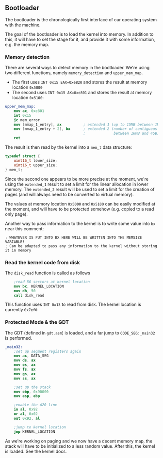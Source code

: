 ## Bootloader

The bootloader is the chronologically first interface of our operating system with the machine.

The goal of the bootloader is to load the kernel into memory. In addition to this, it will have to set the stage for it, and provide it with some information, e.g. the memory map.

### Memory detection

There are several ways to detect memory in the bootloader. We're using two different functions, namely `memory_detection` and `upper_mem_map`.

- The first uses `INT 0x15 EAX=0xe820` and stores the result at memory location `0x5000`
- The second uses `INT 0x15 AX=0xe801` and stores the result at memory location `0x5100`:

```nasm
upper_mem_map:
    mov ax, 0xe801
    int 0x15
    jc mem_error
    mov [mmap_1_entry], ax          ; extended 1 (up to 15MB between 1MB and 16MB)
    mov [mmap_1_entry + 2], bx      ; extended 2 (number of contiguous 64KB blocks
                                    ;             between 16MB and 4GB)
    ret
```

The result is then read by the kernel into a `mem_t` data structure:

```C
typedef struct {
    uint16_t lower_size;
    uint16_t upper_size;
} mem_t;
```

Since the second one appears to be more precise at the moment, we're using the `extended_1` result to set a limit for the linear allocation in lower memory. The `extended_2` result will be used to set a limit for the creation of pages (and will always need to be converted to virtual memory).

The values at memory location `0x5000` and `0x5100` can be easily modified at the moment, and will have to be protected somehow (e.g. copied to a read only page).

Another way to pass information to the kernel is to write some value into `bx` near this comment:

```
; WHATEVER IS PUT INTO BX HERE WILL BE WRITTEN INTO THE MEMSIZE VARIABLE!
; Can be adapted to pass any information to the kernel without storing it in memory
```

### Read the kernel code from disk

The `disk_read` function is called as follows

```nasm
	;read 50 sectors at kernel location
	mov bx, KERNEL_LOCATION
	mov dh, 50
	call disk_read
```

This function uses `INT 0x13` to read from disk. The kernel location is currently `0x7ef0`

### Protected Mode & the GDT

The GDT (defined in `gdt.asm`) is loaded, and a far jump to `CODE_SEG:_main32` is performed.

```nasm
_main32:
	;set up segment registers again
	mov ax, DATA_SEG
	mov ds, ax
	mov es, ax
	mov fs, ax
	mov gs, ax
	mov ss, ax

	;set up the stack
	mov ebp, 0x90000
	mov esp, ebp

	;enable the A20 line
	in al, 0x92
	or al, 0x02
	out 0x92, al

	;jump to kernel location
	jmp KERNEL_LOCATION
```

As we're working on paging and we now have a decent memory map, the stack will have to be initialized to a less random value. After this, the kernel is loaded. See the kernel docs.
